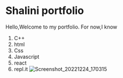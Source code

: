 
# Shalini portfolio



Hello,Welcome to my portfolio.
For now,I know 
1. C++
2. html
3. Css
4. Javascript
5. react
6. repl.it
![Screenshot_20221224_170315](https://user-images.githubusercontent.com/117537521/209434045-338abac3-04d9-4caf-b901-439981fb024c.png)

